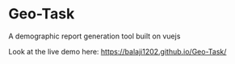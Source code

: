 # Geo-Task
A demographic report generation tool built on vuejs

Look at the live demo here: https://balaji1202.github.io/Geo-Task/
